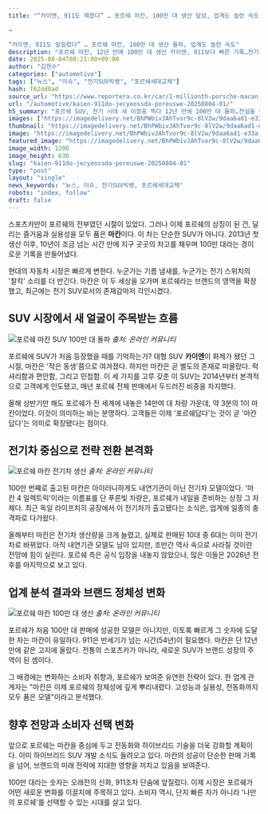 ```yaml
---
title: "“카이엔, 911도 제쳤다” … 포르쉐 마칸, 100만 대 생산 달성, 업계도 놀란 속도

→

“카이엔, 911도 앞질렀다” … 포르쉐 마칸, 100만 대 생산 돌파, 업계도 놀란 속도"
description: "포르쉐 마칸, 12년 만에 100만 대 생산 카이엔, 911보다 빠른 기록…전기차 전환 가속 ..."
date: 2025-08-04T08:23:00+09:00
author: "김한수"
categories: ["automotive"]
tags: ["뉴스", "이슈", "전기SUV빅뱅", "포르쉐세대교체"]
hash: f62dd0ad
source_url: "https://www.reportera.co.kr/car/1-millionth-porsche-macan-production/"
url: "/automotive/kaien-911do-jecyeossda-poreuswe-20250804-01/"
h5_summary: "포르쉐 SUV, 전기 시대 새 이정표 찍다 12년 만에 100만 대 돌파…전설을 넘어 혁신으로"
images: ["https://imagedelivery.net/BhPWbivJAhTvor9c-8lV2w/9daa6ad1-e33a-400f-92e9-dc8ad0b6e600/public", "https://imagedelivery.net/BhPWbivJAhTvor9c-8lV2w/8c7c452b-f505-4940-8d9f-1f67616fb300/public", "https://imagedelivery.net/BhPWbivJAhTvor9c-8lV2w/3dfa7ccb-8452-4d59-5992-b342249e6300/public", "https://imagedelivery.net/BhPWbivJAhTvor9c-8lV2w/126a1d22-82c7-404c-8a45-2aadb3411d00/public"]
thumbnail: "https://imagedelivery.net/BhPWbivJAhTvor9c-8lV2w/9daa6ad1-e33a-400f-92e9-dc8ad0b6e600/public"
image: "https://imagedelivery.net/BhPWbivJAhTvor9c-8lV2w/9daa6ad1-e33a-400f-92e9-dc8ad0b6e600/public"
featured_image: "https://imagedelivery.net/BhPWbivJAhTvor9c-8lV2w/9daa6ad1-e33a-400f-92e9-dc8ad0b6e600/public"
image_width: 1200
image_height: 630
slug: "kaien-911do-jecyeossda-poreuswe-20250804-01"
type: "post"
layout: "single"
news_keywords: "뉴스, 이슈, 전기SUV빅뱅, 포르쉐세대교체"
robots: "index, follow"
draft: false
---
```


스포츠카만이 포르쉐의 전부였던 시절이 있었다. 그러나 이제 포르쉐의 상징이 된 건, 달리는 즐거움과 실용성을 모두 품은 **마칸**이다. 이 차는 단순한 SUV가 아니다. 2013년 첫 생산 이후, 10년이 조금 넘는 시간 만에 지구 곳곳의 차고를 채우며 100만 대라는 경이로운 기록을 만들어냈다.

현대의 자동차 시장은 빠르게 변한다. 누군가는 기름 냄새를, 누군가는 전기 스위치의 '찰칵' 소리를 더 반긴다. 마칸은 이 두 세상을 오가며 포르쉐라는 브랜드의 영역을 확장했고, 최근에는 전기 SUV로서의 존재감마저 각인시켰다.

## SUV 시장에서 새 얼굴이 주목받는 흐름

![포르쉐 마칸 SUV 100만 대 돌파](https://imagedelivery.net/BhPWbivJAhTvor9c-8lV2w/8c7c452b-f505-4940-8d9f-1f67616fb300/public)
*출처: 온라인 커뮤니티*


포르쉐에 SUV가 처음 등장했을 때를 기억하는가? 대형 SUV **카이엔**이 화제가 됐던 그 시절, 마칸은 '작은 동생'쯤으로 여겨졌다. 하지만 마칸은 곧 별도의 존재로 떠올랐다. 럭셔리함과 편안함, 그리고 민첩함. 이 세 가지를 고루 갖춘 이 SUV는 2014년부터 본격적으로 고객에게 인도됐고, 매년 포르쉐 전체 판매에서 두드러진 비중을 차지했다.

올해 상반기만 해도 포르쉐가 전 세계에 내놓은 14만여 대 차량 가운데, 약 3분의 1이 마칸이었다. 이것이 의미하는 바는 분명하다. 고객들은 이제 '포르쉐답다'는 것이 곧 '마칸답다'는 의미로 확장됐다는 점이다.

## 전기차 중심으로 전략 전환 본격화

![포르쉐 마칸 전기차 생산](https://imagedelivery.net/BhPWbivJAhTvor9c-8lV2w/126a1d22-82c7-404c-8a45-2aadb3411d00/public)
*출처: 온라인 커뮤니티*


100만 번째로 출고된 마칸은 아이러니하게도 내연기관이 아닌 전기차 모델이었다. '마칸 4 일렉트릭'이라는 이름표를 단 푸른빛 차량은, 포르쉐가 내일을 준비하는 상징 그 자체다. 최근 독일 라이프치히 공장에서 이 전기차가 출고됐다는 소식은, 업계에 일종의 충격파로 다가왔다.

올해부터 마칸은 전기차 생산량을 크게 늘렸고, 실제로 판매된 10대 중 6대는 이미 전기차로 바뀌었다. 아직 내연기관 모델도 남아 있지만, 조만간 역사 속으로 사라질 것이란 전망에 힘이 실린다. 포르쉐 측은 공식 입장을 내놓지 않았으나, 많은 이들은 2026년 전후를 마지막으로 보고 있다.

## 업계 분석 결과와 브랜드 정체성 변화

![포르쉐 마칸 100만 대 생산](https://imagedelivery.net/BhPWbivJAhTvor9c-8lV2w/3dfa7ccb-8452-4d59-5992-b342249e6300/public)
*출처: 온라인 커뮤니티*


포르쉐가 처음 100만 대 판매에 성공한 모델은 아니지만, 이토록 빠르게 그 숫자에 도달한 차는 마칸이 유일하다. 911은 반세기가 넘는 시간(54년)이 필요했다. 마칸은 단 12년 만에 같은 고지에 올랐다. 전통의 스포츠카가 아니라, 새로운 SUV가 브랜드 성장의 주역이 된 셈이다.

그 배경에는 변화하는 소비자 취향과, 포르쉐가 보여준 유연한 전략이 있다. 한 업계 관계자는 "마칸은 이제 포르쉐의 정체성에 깊게 뿌리내렸다. 고성능과 실용성, 전동화까지 모두 품은 모델"이라고 분석했다.

## 향후 전망과 소비자 선택 변화

앞으로 포르쉐는 마칸을 중심에 두고 전동화와 하이브리드 기술을 더욱 강화할 계획이다. 이미 하이브리드 SUV 개발 소식도 들려오고 있다. 마칸의 성공이 단순한 판매 기록을 넘어, 브랜드의 미래 전략에 지대한 영향을 끼치고 있음을 보여준다.

100만 대라는 숫자는 오래전의 신화, 911조차 단숨에 앞질렀다. 이제 시장은 포르쉐가 어떤 새로운 변화를 이끌지에 주목하고 있다. 소비자 역시, 단지 빠른 차가 아니라 '나만의 포르쉐'를 선택할 수 있는 시대를 살고 있다.
